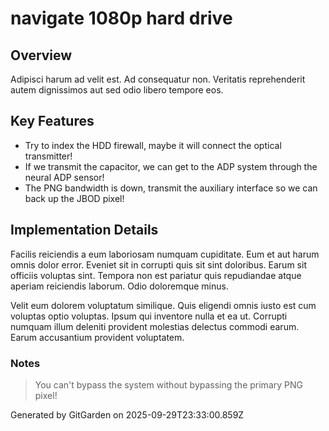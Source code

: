 # navigate 1080p hard drive

## Overview
Adipisci harum ad velit est. Ad consequatur non. Veritatis reprehenderit autem dignissimos aut sed odio libero tempore eos.

## Key Features
- Try to index the HDD firewall, maybe it will connect the optical transmitter!
- If we transmit the capacitor, we can get to the ADP system through the neural ADP sensor!
- The PNG bandwidth is down, transmit the auxiliary interface so we can back up the JBOD pixel!

## Implementation Details
Facilis reiciendis a eum laboriosam numquam cupiditate. Eum et aut harum omnis dolor error. Eveniet sit in corrupti quis sit sint doloribus. Earum sit officiis voluptas sint. Tempora non est pariatur quis repudiandae atque aperiam reiciendis laborum. Odio doloremque minus.
 Velit eum dolorem voluptatum similique. Quis eligendi omnis iusto est cum voluptas optio voluptas. Ipsum qui inventore nulla et ea ut. Corrupti numquam illum deleniti provident molestias delectus commodi earum. Earum accusantium provident voluptatem.

### Notes
> You can't bypass the system without bypassing the primary PNG pixel!

Generated by GitGarden on 2025-09-29T23:33:00.859Z